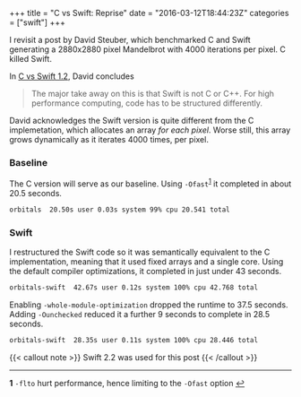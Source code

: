 +++
title       = "C vs Swift: Reprise"
date        = "2016-03-12T18:44:23Z"
categories  = ["swift"]
+++

I revisit a post by David Steuber, which benchmarked C and Swift generating a 2880x2880 pixel Mandelbrot with 4000 iterations per pixel. C killed Swift.

<!--more-->

In [C vs Swift 1.2][post], David concludes

> The major take away on this is that Swift is not C or C++. For high performance computing, code has to be structured differently.

David acknowledges the Swift version is quite different from the C implemetation, which allocates an array _for each pixel_. Worse still, this array grows dynamically as it iterates 4000 times, per pixel.

### Baseline

The C version will serve as our baseline. Using `-Ofast`<sup id="fnref:1">[1](#fn:1)</sup> it completed in about 20.5 seconds.

~~~sh
orbitals  20.50s user 0.03s system 99% cpu 20.541 total
~~~

### Swift

I restructured the Swift code so it was semantically equivalent to the C implementation, meaning that it used fixed arrays and a single core. Using the default compiler optimizations, it completed in just under 43 seconds.

~~~sh
orbitals-swift  42.67s user 0.12s system 100% cpu 42.768 total
~~~

Enabling `-whole-module-optimization` dropped the runtime to 37.5 seconds. Adding `-Ounchecked` reduced it a further 9 seconds to complete in 28.5 seconds.

~~~sh
orbitals-swift  28.35s user 0.11s system 100% cpu 28.446 total
~~~

{{< callout note >}}
Swift 2.2 was used for this post
{{< /callout >}}

----

<b id="fn:1">1</b> `-flto` hurt performance, hence limiting to the `-Ofast` option [↩](#fnref:1)

[post]: https://www.david-steuber.com/2015/03/c-vs-swift-1-2-and-getting-killed/